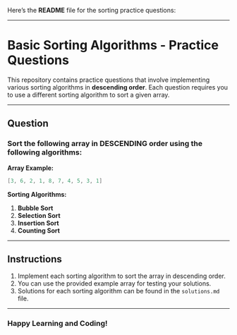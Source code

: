 Here’s the **README** file for the sorting practice questions:

---

# Basic Sorting Algorithms - Practice Questions

This repository contains practice questions that involve implementing various sorting algorithms in **descending order**. Each question requires you to use a different sorting algorithm to sort a given array.

---

## **Question**

### Sort the following array in **DESCENDING order** using the following algorithms:

**Array Example:**
```java
[3, 6, 2, 1, 8, 7, 4, 5, 3, 1]
```

**Sorting Algorithms:**
1. **Bubble Sort**
2. **Selection Sort**
3. **Insertion Sort**
4. **Counting Sort**

---

## **Instructions**
1. Implement each sorting algorithm to sort the array in descending order.
2. You can use the provided example array for testing your solutions.
3. Solutions for each sorting algorithm can be found in the `solutions.md` file.

---

### **Happy Learning and Coding!**


